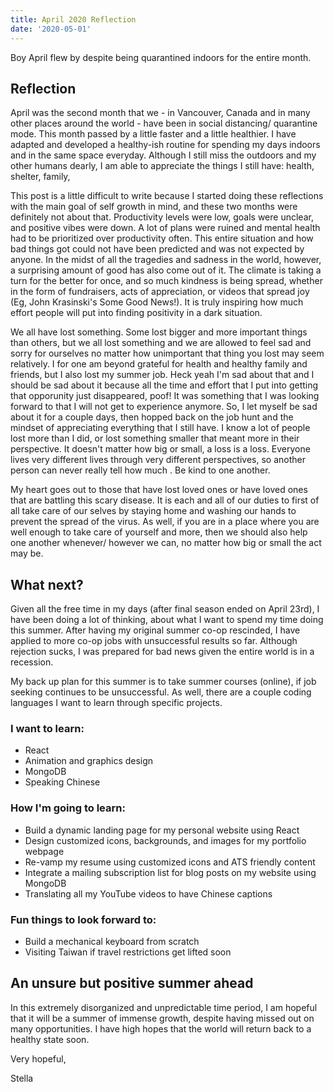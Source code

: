 ```yaml
---
title: April 2020 Reflection
date: '2020-05-01'
---
```


Boy April flew by despite being quarantined indoors for the entire month.

## Reflection

April was the second month that we - in Vancouver, Canada and in many other places around the world - have been in social distancing/ quarantine mode. This month passed by a little faster and a little healthier. I have adapted and developed a healthy-ish routine for spending my days indoors and in the same space everyday. Although I still miss the outdoors and my other humans dearly, I am able to appreciate the things I still have: health, shelter, family,

This post is a little difficult to write because I started doing these reflections with the main goal of self growth in mind, and these two months were definitely not about that. Productivity levels were low, goals were unclear, and positive vibes were down. A lot of plans were ruined and mental health had to be prioritized over productivity often. This entire situation and how bad things got could not have been predicted and was not expected by anyone. In the midst of all the tragedies and sadness in the world, however, a surprising amount of good has also come out of it. The climate is taking a turn for the better for once, and so much kindness is being spread, whether in the form of fundraisers, acts of appreciation, or videos that spread joy (Eg, John Krasinski's Some Good News!). It is truly inspiring how much effort people will put into finding positivity in a dark situation.

We all have lost something. Some lost bigger and more important things than others, but we all lost something and we are allowed to feel sad and sorry for ourselves no matter how unimportant that thing you lost may seem relatively. I for one am beyond grateful for health and healthy family and friends, but I also lost my summer job. Heck yeah I'm sad about that and I should be sad about it because all the time and effort that I put into getting that opporunity just disappeared, poof! It was something that I was looking forward to that I will not get to experience anymore. So, I let myself be sad about it for a couple days, then hopped back on the job hunt and the mindset of appreciating everything that I still have. I know a lot of people lost more than I did, or lost something smaller that meant more in their perspective. It doesn't matter how big or small, a loss is a loss. Everyone lives very different lives through very different perspectives, so another person can never really tell how much . Be kind to one another.

My heart goes out to those that have lost loved ones or have loved ones that are battling this scary disease. It is each and all of our duties to first of all take care of our selves by staying home and washing our hands to prevent the spread of the virus. As well, if you are in a place where you are well enough to take care of yourself and more, then we should also help one another whenever/ however we can, no matter how big or small the act may be.

## What next?

Given all the free time in my days (after final season ended on April 23rd), I have been doing a lot of thinking, about what I want to spend my time doing this summer. After having my original summer co-op rescinded, I have applied to more co-op jobs with unsuccessful results so far. Although rejection sucks, I was prepared for bad news given the entire world is in a recession.

My back up plan for this summer is to take summer courses (online), if job seeking continues to be unsuccessful. As well, there are a couple coding languages I want to learn through specific projects.

### I want to learn:

-   React
-   Animation and graphics design
-   MongoDB
-   Speaking Chinese

### How I'm going to learn:

-   Build a dynamic landing page for my personal website using React
-   Design customized icons, backgrounds, and images for my portfolio webpage
-   Re-vamp my resume using customized icons and ATS friendly content
-   Integrate a mailing subscription list for blog posts on my website using MongoDB
-   Translating all my YouTube videos to have Chinese captions

### Fun things to look forward to:

-   Build a mechanical keyboard from scratch
-   Visiting Taiwan if travel restrictions get lifted soon

## An unsure but positive summer ahead

In this extremely disorganized and unpredictable time period, I am hopeful that it will be a summer of immense growth, despite having missed out on many opportunities. I have high hopes that the world will return back to a healthy state soon.

Very hopeful,

Stella
